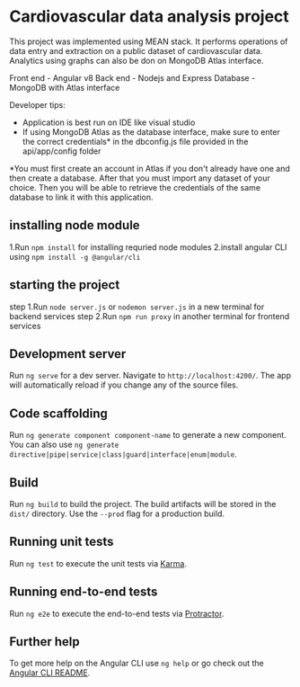 # Cardiovascular data analysis project

This project was implemented using MEAN stack. It performs operations of data entry and extraction on a public dataset of cardiovascular data. Analytics using graphs can also be don on MongoDB Atlas interface.

Front end - Angular v8
Back end - Nodejs and Express
Database - MongoDB with Atlas interface

Developer tips:
 - Application is best run on IDE like visual studio
 - If using MongoDB Atlas as the database interface, make sure to enter the correct credentials* in the dbconfig.js file provided in the api/app/config folder
 
*You must first create an account in Atlas if you don't already have one and then create a database. After that you must import any dataset of your choice. Then you will be able to retrieve the credentials of the same database to link it with this application.
## installing node module

1.Run `npm install` for installing requried node modules
2.install angular CLI using `npm install -g @angular/cli`

## starting the project

step 1.Run `node server.js` or `nodemon server.js` in a new terminal for backend services
step 2.Run `npm run proxy`  in another  terminal for frontend services


## Development server

Run `ng serve` for a dev server. Navigate to `http://localhost:4200/`. The app will automatically reload if you change any of the source files.

## Code scaffolding

Run `ng generate component component-name` to generate a new component. You can also use `ng generate directive|pipe|service|class|guard|interface|enum|module`.

## Build

Run `ng build` to build the project. The build artifacts will be stored in the `dist/` directory. Use the `--prod` flag for a production build.

## Running unit tests

Run `ng test` to execute the unit tests via [Karma](https://karma-runner.github.io).

## Running end-to-end tests

Run `ng e2e` to execute the end-to-end tests via [Protractor](http://www.protractortest.org/).

## Further help

To get more help on the Angular CLI use `ng help` or go check out the [Angular CLI README](https://github.com/angular/angular-cli/blob/master/README.md).
